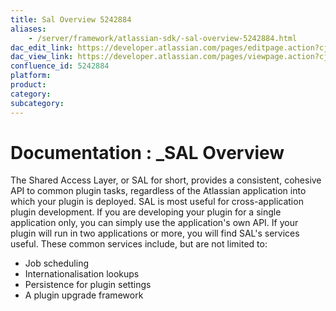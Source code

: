```yaml
---
title: Sal Overview 5242884
aliases:
    - /server/framework/atlassian-sdk/-sal-overview-5242884.html
dac_edit_link: https://developer.atlassian.com/pages/editpage.action?cjm=wozere&pageId=5242884
dac_view_link: https://developer.atlassian.com/pages/viewpage.action?cjm=wozere&pageId=5242884
confluence_id: 5242884
platform:
product:
category:
subcategory:
---
```

# Documentation : \_SAL Overview

The Shared Access Layer, or SAL for short, provides a consistent, cohesive API to common plugin tasks, regardless of the Atlassian application into which your plugin is deployed. SAL is most useful for cross-application plugin development. If you are developing your plugin for a single application only, you can simply use the application's own API. If your plugin will run in two applications or more, you will find SAL's services useful. These common services include, but are not limited to:

-   Job scheduling
-   Internationalisation lookups
-   Persistence for plugin settings
-   A plugin upgrade framework

























